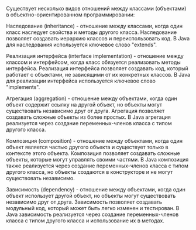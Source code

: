 Существует несколько видов отношений между классами (объектами) в объектно-ориентированном программировании:

Наследование (inheritance) - отношение между классами, когда один класс наследует свойства и методы другого класса. Наследование позволяет создавать иерархию классов и переиспользовать код. В Java для наследования используется ключевое слово "extends".

Реализация интерфейса (interface implementation) - отношение между классом и интерфейсом, когда класс обязуется реализовать методы интерфейса. Реализация интерфейса позволяет создавать код, который работает с объектами, не зависящими от их конкретных классов. В Java для реализации интерфейса используется ключевое слово "implements".

Агрегация (aggregation) - отношение между объектами, когда один объект содержит ссылку на другой объект, но объекты могут существовать независимо друг от друга. Агрегация позволяет создавать сложные объекты из более простых. В Java агрегация реализуется через создание переменных-членов класса с типом другого класса.

Композиция (composition) - отношение между объектами, когда один объект является частью другого объекта и существует только в контексте этого объекта. Композиция позволяет создавать сложные объекты, которые могут управлять своими частями. В Java композиция также реализуется через создание переменных-членов класса с типом другого класса, но объекты создаются в конструкторе и не могут существовать независимо.

Зависимость (dependency) - отношение между объектами, когда один объект использует другой объект, но объекты могут существовать независимо друг от друга. Зависимость позволяет создавать модульный код, который может быть легко изменен и тестирован. В Java зависимость реализуется через создание переменных-членов класса с типом другого класса и использование их в методах.
